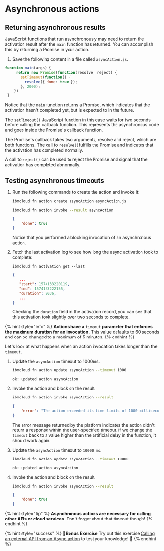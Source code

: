 <!--
#
# Licensed to the Apache Software Foundation (ASF) under one or more
# contributor license agreements.  See the NOTICE file distributed with
# this work for additional information regarding copyright ownership.
# The ASF licenses this file to You under the Apache License, Version 2.0
# (the "License"); you may not use this file except in compliance with
# the License.  You may obtain a copy of the License at
#
#     http://www.apache.org/licenses/LICENSE-2.0
#
# Unless required by applicable law or agreed to in writing, software
# distributed under the License is distributed on an "AS IS" BASIS,
# WITHOUT WARRANTIES OR CONDITIONS OF ANY KIND, either express or implied.
# See the License for the specific language governing permissions and
# limitations under the License.
#
-->

# Asynchronous actions

## Returning asynchronous results

JavaScript functions that run asynchronously may need to return the activation result after the `main` function has returned. You can accomplish this by returning a Promise in your action.

1. Save the following content in a file called `asyncAction.js`.

```javascript
function main(args) {
     return new Promise(function(resolve, reject) {
       setTimeout(function() {
         resolve({ done: true });
       }, 2000);
    })
 }
```

Notice that the `main` function returns a Promise, which indicates that the activation hasn't completed yet, but is expected to in the future.

The `setTimeout()` JavaScript function in this case waits for two seconds before calling the callback function. This represents the asynchronous code and goes inside the Promise's callback function.

The Promise's callback takes two arguments, resolve and reject, which are both functions. The call to `resolve()`fulfills the Promise and indicates that the activation has completed normally.

A call to `reject()` can be used to reject the Promise and signal that the activation has completed abnormally.

## Testing asynchronous timeouts

1. Run the following commands to create the action and invoke it:

   ```bash
   ibmcloud fn action create asyncAction asyncAction.js
   ```

   ```bash
   ibmcloud fn action invoke --result asyncAction
   ```

   ```json
   {
       "done": true
   }
   ```

   Notice that you performed a blocking invocation of an asynchronous action.

2. Fetch the last activation log to see how long the async activation took to complete:

   ```text
   ibmcloud fn activation get --last
   ```

   ```json
   {
      ...
      "start": 1574133220119,
      "end": 1574133222155,
      "duration": 2036,
      ...
   }
   ```

   Checking the `duration` field in the activation record, you can see that this activation took slightly over two seconds to complete.

{% hint style="info" %}
**Actions have a** `timeout` **parameter that enforces the maximum duration for an invocation.** This value defaults to 60 seconds and can be changed to a maximum of 5 minutes.
{% endhint %}

Let's look at what happens when an action invocation takes longer than the `timeout`.

1. Update the `asyncAction` timeout to 1000ms.

   ```bash
   ibmcloud fn action update asyncAction --timeout 1000
   ```

   ```text
   ok: updated action asyncAction
   ```

2. Invoke the action and block on the result.

   ```bash
   ibmcloud fn action invoke asyncAction --result
   ```

   ```json
   {
       "error": "The action exceeded its time limits of 1000 milliseconds."
   }
   ```

   The error message returned by the platform indicates the action didn't return a response within the user-specified timeout. If we change the `timeout` back to a value higher than the artificial delay in the function, it should work again.

3. Update the `asyncAction` timeout to `10000 ms`.

   ```bash
   ibmcloud fn action update asyncAction --timeout 10000
   ```

   ```text
   ok: updated action asyncAction
   ```

4. Invoke the action and block on the result.

   ```bash
   ibmcloud fn action invoke asyncAction --result
   ```

   ```json
   {
       "done": true
   }
   ```

{% hint style="tip" %}
**Asynchronous actions are necessary for calling other APIs or cloud services**. Don't forget about that timeout though!
{% endhint %}

{% hint style="success" %}
🎉**Bonus Exercise** Try out this exercise [Calling an external API from an Async action](../bonus-exercises/ex1-invoking-an-async-api.md) to test your knowledge! 🎉
{% endhint %}
